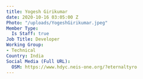 ```yaml
---
title: Yogesh Girikumar
date: 2020-10-16 03:05:00 Z
Photo: "/uploads/YogeshGirikumar.jpeg"
Member Type:
  Is Staff: true
Job Title: Developer
Working Group:
- Technical
Country: India
Social Media (Full URL):
  OSM: https://www.hdyc.neis-one.org/?eternaltyro
---
```


